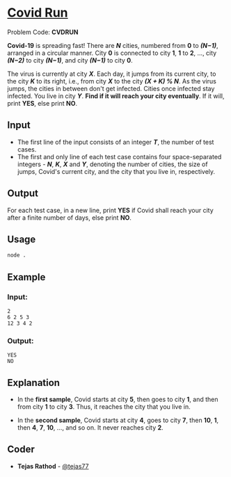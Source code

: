 # [Covid Run](https://www.codechef.com/problems/CVDRUN)
Problem Code: **CVDRUN**

**Covid-19** is spreading fast! There are **_N_** cities, numbered from **0** to **_(N−1)_**, arranged in a circular manner. City **0** is connected to city **1**, **1** to **2**, …, city **_(N−2)_** to city **_(N−1)_**, and city **_(N−1)_** to city **0**.

The virus is currently at city **_X_**. Each day, it jumps from its current city, to the city **_K_** to its right, i.e., from city **_X_** to the city **_(X + K) % N_**. As the virus jumps, the cities in between don't get infected. Cities once infected stay infected. You live in city **_Y_**. **Find if it will reach your city eventually**. If it will, print **YES**, else print **NO**.

## Input

- The first line of the input consists of an integer **_T_**, the number of test cases.
- The first and only line of each test case contains four space-separated integers - **_N_**, **_K_**, **_X_** and **_Y_**, denoting the number of cities, the size of jumps, Covid's current city, and the city that you live in, respectively.

## Output

For each test case, in a new line, print **YES** if Covid shall reach your city after a finite number of days, else print **NO**.

## Usage
```sh
node .
```
## Example
### Input:
```
2
6 2 5 3
12 3 4 2
```
### Output:
```
YES
NO
```
## Explanation

- In the **first sample**, Covid starts at city **5**, then goes to city **1**, and then from city **1** to city **3**. Thus, it reaches the city that you live in.

- In the **second sample**, Covid starts at city **4**, goes to city **7**, then **10**, **1**, then **4**, **7**, **10**, …, and so on. It never reaches city **2**.

## Coder

* **Tejas Rathod** - [@tejas77](https://github.com/tejas77)
